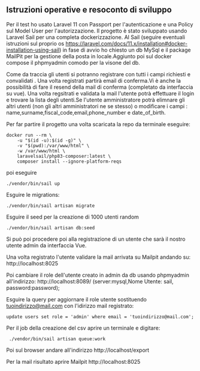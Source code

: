 ## Istruzioni operative e resoconto di sviluppo

Per il test ho usato Laravel 11 con Passport per l'autenticazione e una Policy sul Model User per l'autorizzazione.
Il progetto è stato sviluppato usando Laravel Sail per una completa dockerizzazione.
Al Sail (seguire eventuali istruzioni sul proprio os https://laravel.com/docs/11.x/installation#docker-installation-using-sail)
in fase di avvio ho chiesto un db MySql e il package MailPit per la gestione della posta in locale.Aggiunto poi sul docker compose il phpmyadmin comodo per la visone del db.

Come da traccia gli utenti si potranno registrare con tutti i campi richiesti e convalidati .
Una volta registrati partirà email di conferma.Vi è anche la possibilità di fare il resend della mail di conferma (completato da interfaccia su vue).
Una volta regsitrati e validata la mail l'utente potrà effettuare il login e trovare la lista degli utenti.Se l'utente amministratore potrà elimnare gli altri utenti (non gli altri amministratori ne se stesso) o modificare i campi : 
name,surname,fiscal_code,email,phone_number e date_of_birth.

Per far partire il progetto una volta scaricata la repo da terminale eseguire: 
```
docker run --rm \
    -u "$(id -u):$(id -g)" \
    -v "$(pwd):/var/www/html" \
    -w /var/www/html \
    laravelsail/php83-composer:latest \
    composer install --ignore-platform-reqs
```

poi eseguire

```
./vendor/bin/sail up
```

Esguire le migrations:
```
./vendor/bin/sail artisan migrate
```

Esguire il seed per la creazione di 1000 utenti random
```
./vendor/bin/sail artisan db:seed
```
 Si può poi procedere poi alla registrazione di un utente che sarà il nostro utente admin da interfaccia Vue.
 
Una volta registrato l'utente validare la mail arrivata su Mailpit andando su:
http://localhost:8025

Poi cambiare il role dell'utente creato in admin da db usando phpmyadmin all'indirizzo:
http://localhost:8089/ (server:mysql,Nome Utente: sail, password:password);

Esguire la query per aggiornare il role utente sostituendo tuoindirizzo@mail.com con l'idirizzo mail registrato:

```
update users set role = 'admin' where email = 'tuoindirizzo@mail.com';
```

Per il job della creazione del csv aprire un terminale e digitare:

```
 ./vendor/bin/sail artisan queue:work
```
Poi sul browser andare all'indirizzo http://localhost/export

Per la mail risultato aprire Mailpit http://localhost:8025
